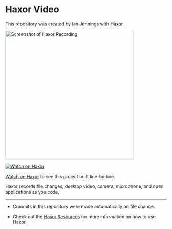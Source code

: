 # Haxor Video

This repository was created by Ian Jennings with [Haxor](http://localhost:1337/replay/76167ebd-aeb3-4e9f-b760-8ec99574e0c6).

<a href="http://localhost:1337/replay/76167ebd-aeb3-4e9f-b760-8ec99574e0c6"><img src="http://localhost:1337/replay/76167ebd-aeb3-4e9f-b760-8ec99574e0c6/screenshot" alt="Screenshot of Haxor Recording" width="400" /></a> 

<a href="http://localhost:1337/replay/76167ebd-aeb3-4e9f-b760-8ec99574e0c6"><img src="http://localhost:1337/images/watch-on-haxor.png" alt="Watch on Haxor" /></a> 

[Watch on Haxor](http://localhost:1337/replay/76167ebd-aeb3-4e9f-b760-8ec99574e0c6) to see this project built line-by-line.

Haxor records file changes, desktop video, camera, microphone, and open applications as you code.


---
* Commits in this repository were made automatically on file change.

* Check out the [Haxor Resources](http://localhost:1337) for more information on how to use Haxor.